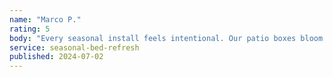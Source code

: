 ```yaml
---
name: "Marco P."
rating: 5
body: "Every seasonal install feels intentional. Our patio boxes bloom on cue and the crew always leaves a voice memo recapping the visit."
service: seasonal-bed-refresh
published: 2024-07-02
---
```


